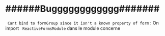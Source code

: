 # ######Bugggggggggggg#######
` Cant bind to formGroup since it isn't a known property of form` : 
On import ` ReactiveFormsModule` dans le module concerne 